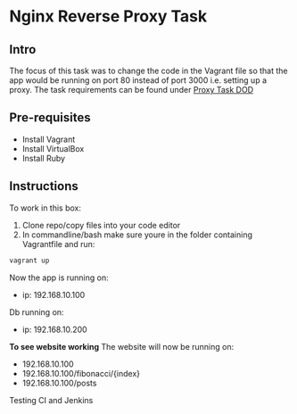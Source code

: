 # Nginx Reverse Proxy Task

## Intro
The focus of this task was to change the code in the Vagrant file so that the app would be running on port 80 instead of port 3000 i.e. setting up a proxy.
The task requirements can be found under [Proxy Task DOD](https://github.com/MattSokol79/App_MVM_Reverse_Proxy/tree/main/Proxy%20Task%20DOD) 

## Pre-requisites
- Install Vagrant
- Install VirtualBox
- Install Ruby

## Instructions
To work in this box:
1. Clone repo/copy files into your code editor
2. In commandline/bash make sure youre in the folder containing Vagrantfile and run:
```bash
vagrant up
```

Now the app is running on:
- ip: 192.168.10.100

Db running on:
- ip: 192.168.10.200

**To see website working**
The website will now be running on:
- 192.168.10.100
- 192.168.10.100/fibonacci/{index}
- 192.168.10.100/posts

Testing CI and Jenkins